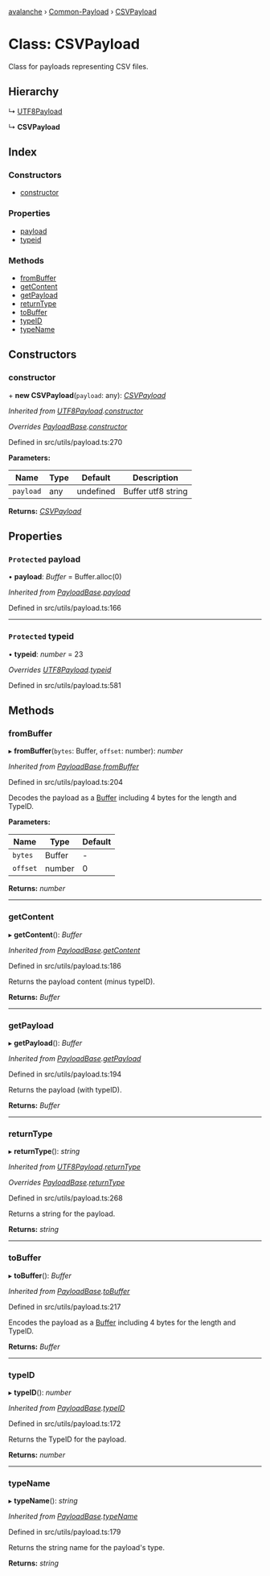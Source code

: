 [avalanche](../README.md) › [Common-Payload](../modules/common_payload.md) › [CSVPayload](common_payload.csvpayload.md)

# Class: CSVPayload

Class for payloads representing CSV files.

## Hierarchy

  ↳ [UTF8Payload](common_payload.utf8payload.md)

  ↳ **CSVPayload**

## Index

### Constructors

* [constructor](common_payload.csvpayload.md#constructor)

### Properties

* [payload](common_payload.csvpayload.md#protected-payload)
* [typeid](common_payload.csvpayload.md#protected-typeid)

### Methods

* [fromBuffer](common_payload.csvpayload.md#frombuffer)
* [getContent](common_payload.csvpayload.md#getcontent)
* [getPayload](common_payload.csvpayload.md#getpayload)
* [returnType](common_payload.csvpayload.md#returntype)
* [toBuffer](common_payload.csvpayload.md#tobuffer)
* [typeID](common_payload.csvpayload.md#typeid)
* [typeName](common_payload.csvpayload.md#typename)

## Constructors

###  constructor

\+ **new CSVPayload**(`payload`: any): *[CSVPayload](common_payload.csvpayload.md)*

*Inherited from [UTF8Payload](common_payload.utf8payload.md).[constructor](common_payload.utf8payload.md#constructor)*

*Overrides [PayloadBase](common_payload.payloadbase.md).[constructor](common_payload.payloadbase.md#constructor)*

Defined in src/utils/payload.ts:270

**Parameters:**

Name | Type | Default | Description |
------ | ------ | ------ | ------ |
`payload` | any | undefined | Buffer utf8 string  |

**Returns:** *[CSVPayload](common_payload.csvpayload.md)*

## Properties

### `Protected` payload

• **payload**: *Buffer* = Buffer.alloc(0)

*Inherited from [PayloadBase](common_payload.payloadbase.md).[payload](common_payload.payloadbase.md#protected-payload)*

Defined in src/utils/payload.ts:166

___

### `Protected` typeid

• **typeid**: *number* = 23

*Overrides [UTF8Payload](common_payload.utf8payload.md).[typeid](common_payload.utf8payload.md#protected-typeid)*

Defined in src/utils/payload.ts:581

## Methods

###  fromBuffer

▸ **fromBuffer**(`bytes`: Buffer, `offset`: number): *number*

*Inherited from [PayloadBase](common_payload.payloadbase.md).[fromBuffer](common_payload.payloadbase.md#frombuffer)*

Defined in src/utils/payload.ts:204

Decodes the payload as a [Buffer](https://github.com/feross/buffer) including 4 bytes for the length and TypeID.

**Parameters:**

Name | Type | Default |
------ | ------ | ------ |
`bytes` | Buffer | - |
`offset` | number | 0 |

**Returns:** *number*

___

###  getContent

▸ **getContent**(): *Buffer*

*Inherited from [PayloadBase](common_payload.payloadbase.md).[getContent](common_payload.payloadbase.md#getcontent)*

Defined in src/utils/payload.ts:186

Returns the payload content (minus typeID).

**Returns:** *Buffer*

___

###  getPayload

▸ **getPayload**(): *Buffer*

*Inherited from [PayloadBase](common_payload.payloadbase.md).[getPayload](common_payload.payloadbase.md#getpayload)*

Defined in src/utils/payload.ts:194

Returns the payload (with typeID).

**Returns:** *Buffer*

___

###  returnType

▸ **returnType**(): *string*

*Inherited from [UTF8Payload](common_payload.utf8payload.md).[returnType](common_payload.utf8payload.md#returntype)*

*Overrides [PayloadBase](common_payload.payloadbase.md).[returnType](common_payload.payloadbase.md#abstract-returntype)*

Defined in src/utils/payload.ts:268

Returns a string for the payload.

**Returns:** *string*

___

###  toBuffer

▸ **toBuffer**(): *Buffer*

*Inherited from [PayloadBase](common_payload.payloadbase.md).[toBuffer](common_payload.payloadbase.md#tobuffer)*

Defined in src/utils/payload.ts:217

Encodes the payload as a [Buffer](https://github.com/feross/buffer) including 4 bytes for the length and TypeID.

**Returns:** *Buffer*

___

###  typeID

▸ **typeID**(): *number*

*Inherited from [PayloadBase](common_payload.payloadbase.md).[typeID](common_payload.payloadbase.md#typeid)*

Defined in src/utils/payload.ts:172

Returns the TypeID for the payload.

**Returns:** *number*

___

###  typeName

▸ **typeName**(): *string*

*Inherited from [PayloadBase](common_payload.payloadbase.md).[typeName](common_payload.payloadbase.md#typename)*

Defined in src/utils/payload.ts:179

Returns the string name for the payload's type.

**Returns:** *string*
